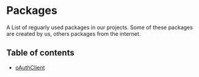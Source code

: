 # Packages

A List of reguarly used packages in our projects. Some of these packages are created by us, others packages from the internet.

## Table of contents

- [oAuthClient](packages/o-auth-client.md)
